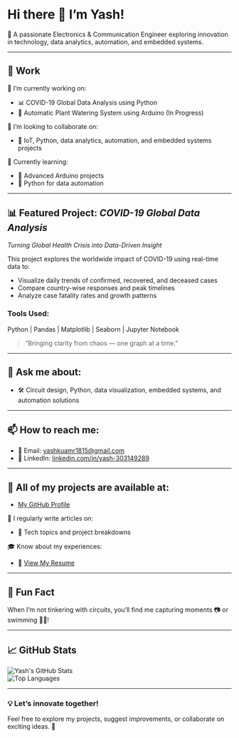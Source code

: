 # Hi there 👋 I’m Yash!  

🔌 A passionate Electronics & Communication Engineer exploring innovation in technology, data analytics, automation, and embedded systems.  

---

## 💼 Work  
🔭 I’m currently working on:  
- 📊 COVID-19 Global Data Analysis using Python  
- 🌱 Automatic Plant Watering System using Arduino (In Progress)  

🤝 I’m looking to collaborate on:  
- 📡 IoT, Python, data analytics, automation, and embedded systems projects  

🧠 Currently learning:  
- 🔧 Advanced Arduino projects  
- 🐍 Python for data automation  

---

## 📊 Featured Project: *COVID-19 Global Data Analysis*  
*Turning Global Health Crisis into Data-Driven Insight*

This project explores the worldwide impact of COVID-19 using real-time data to:

- Visualize daily trends of confirmed, recovered, and deceased cases  
- Compare country-wise responses and peak timelines  
- Analyze case fatality rates and growth patterns  

### Tools Used:
Python | Pandas | Matplotlib | Seaborn | Jupyter Notebook

> “Bringing clarity from chaos — one graph at a time.”

---

## 💬 Ask me about:  
- 🛠 Circuit design, Python, data visualization, embedded systems, and automation solutions  

---

## 📫 How to reach me:  
- 📧 Email: [yashkuamr1815@gmail.com](mailto:yashkumar1815@gmail.com)  
- 🔗 LinkedIn: [linkedin.com/in/yash-303149289](https://www.linkedin.com/in/yash-303149289/)  

---

## 📂 All of my projects are available at:  
- [My GitHub Profile](https://github.com/Yash-ghanghola)  

📝 I regularly write articles on:  
- 📄 Tech topics and project breakdowns  

🎓 Know about my experiences:  
- 📃 [View My Resume](#)  

---

## 🎉 Fun Fact  
When I’m not tinkering with circuits, you’ll find me capturing moments 📷 or swimming 🏊‍♂!  

---

## 📈 GitHub Stats  
![Yash's GitHub Stats](https://github-readme-stats.vercel.app/api?username=yourusername&show_icons=true&theme=radical)  
![Top Languages](https://github-readme-stats.vercel.app/api/top-langs/?username=yourusername&layout=compact&theme=radical)  

---

### 💡 Let’s innovate together!  
Feel free to explore my projects, suggest improvements, or collaborate on exciting ideas. 🌟

